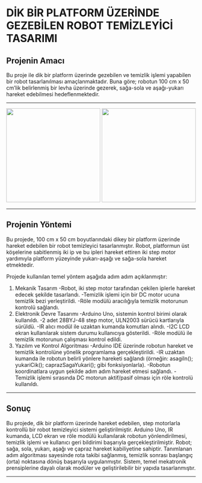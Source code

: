 # DİK BİR PLATFORM ÜZERİNDE GEZEBİLEN ROBOT TEMİZLEYİCİ TASARIMI
## Projenin Amacı
Bu proje ile dik bir platform üzerinde gezebilen ve temizlik işlemi yapabilen bir robot tasarlanılması amaçlanmaktadır. Buna göre; robotun 100 cm x 50 cm’lik belirlenmiş bir levha üzerinde gezerek, sağa-sola ve aşağı-yukarı hareket edebilmesi hedeflenmektedir.

---
<p float="left">
  <img src="https://github.com/user-attachments/assets/34e30a85-f39e-43b4-906e-12d4aa554501" width="250"/>
  <img src="https://github.com/user-attachments/assets/4304b50c-a6aa-4919-acdc-ea3245515ea8" width="250"/>
</p>


---

## Projenin Yöntemi


Bu projede, 100 cm x 50 cm boyutlarındaki dikey bir platform üzerinde hareket edebilen bir robot temizleyici tasarlanmıştır. Robot, platformun üst köşelerine sabitlenmiş iki ip ve bu ipleri hareket ettiren iki step motor yardımıyla platform yüzeyinde yukarı-aşağı ve sağa-sola hareket etmektedir.

Projede kullanılan temel yöntem aşağıda adım adım açıklanmıştır:
1. Mekanik Tasarım
-Robot, iki step motor tarafından çekilen iplerle hareket edecek şekilde tasarlandı.
-Temizlik işlemi için bir DC motor ucuna temizlik bezi yerleştirildi.
-Röle modülü aracılığıyla temizlik motorunun kontrolü sağlandı.
2. Elektronik Devre Tasarımı
-Arduino Uno, sistemin kontrol birimi olarak kullanıldı.
-2 adet 28BYJ-48 step motor, ULN2003 sürücü kartlarıyla sürüldü.
-IR alıcı modül ile uzaktan kumanda komutları alındı.
-I2C LCD ekran kullanılarak sistem durumu kullanıcıya gösterildi.
-Röle modülü ile temizlik motorunun çalışması kontrol edildi.
3. Yazılım ve Kontrol Algoritması
-Arduino IDE üzerinde robotun hareket ve temizlik kontrolüne yönelik programlama gerçekleştirildi.
-IR uzaktan kumanda ile robotun belirli yönlere hareketi sağlandı (örneğin: asagiIn(); yukariCik(); caprazSagaYukari(); gibi fonksiyonlarla).
-Robotun koordinatlara uygun şekilde adım adım hareket etmesi sağlandı.
-Temizlik işlemi sırasında DC motorun aktif/pasif olması için röle kontrolü kullanıldı.

---

## Sonuç

Bu projede, dik bir platform üzerinde hareket edebilen, step motorlarla kontrollü bir robot temizleyici sistemi geliştirilmiştir. Arduino Uno, IR kumanda, LCD ekran ve röle modülü kullanılarak robotun yönlendirilmesi, temizlik işlemi ve kullanıcı geri bildirimi başarıyla gerçekleştirilmiştir.
Robot; sağa, sola, yukarı, aşağı ve çapraz hareket kabiliyetine sahiptir. Tanımlanan adım algoritması sayesinde rota takibi sağlanmış, temizlik sonrası başlangıç (orta) noktasına dönüş başarıyla uygulanmıştır. Sistem, temel mekatronik prensiplerine dayalı olarak modüler ve geliştirilebilir bir yapıda tasarlanmıştır.

---
